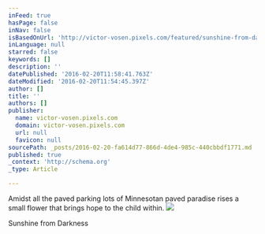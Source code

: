```yaml
---
inFeed: true
hasPage: false
inNav: false
isBasedOnUrl: 'http://victor-vosen.pixels.com/featured/sunshine-from-darkness-victor-vosen.html'
inLanguage: null
starred: false
keywords: []
description: ''
datePublished: '2016-02-20T11:58:41.763Z'
dateModified: '2016-02-20T11:54:45.397Z'
author: []
title: ''
authors: []
publisher:
  name: victor-vosen.pixels.com
  domain: victor-vosen.pixels.com
  url: null
  favicon: null
sourcePath: _posts/2016-02-20-fa614d77-866d-4de4-985c-440cbbdf1771.md
published: true
_context: 'http://schema.org'
_type: Article

---
```

Amidst all the paved parking lots of Minnesotan paved paradise rises a small flower that brings hope to the child within.
![](http://images.fineartamerica.com/images-medium-large-5/sunshine-from-darkness-victor-vosen.jpg)

Sunshine from Darkness